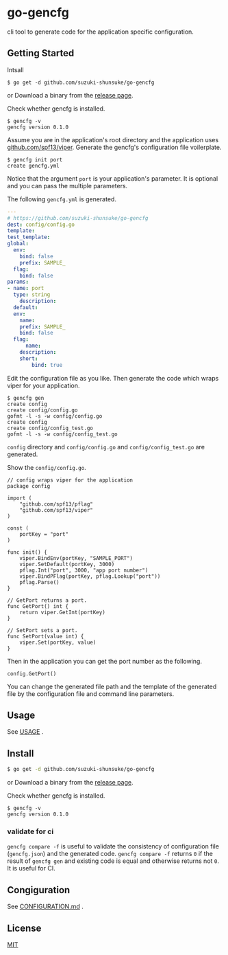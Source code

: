 # go-gencfg

cli tool to generate code for the application specific configuration.

## Getting Started

Intsall

```
$ go get -d github.com/suzuki-shunsuke/go-gencfg
```

or Download a binary from the [release page](https://github.com/suzuki-shunsuke/go-gencfg/releases).

Check whether gencfg is installed.

```
$ gencfg -v
gencfg version 0.1.0
```

Assume you are in the application's root directory and the application uses [github.com/spf13/viper](https://github.com/spf13/viper).
Generate the gencfg's configuration file voilerplate.

```
$ gencfg init port
create gencfg.yml
```

Notice that the argument `port` is your application's parameter. It is optional and you can pass the multiple parameters.

The following `gencfg.yml` is generated.

```yaml
---
# https://github.com/suzuki-shunsuke/go-gencfg
dest: config/config.go
template:
test_template:
global:
  env:
    bind: false
    prefix: SAMPLE_
  flag:
    bind: false
params:
- name: port
  type: string
	description:
  default:
  env:
    name:
    prefix: SAMPLE_
    bind: false
  flag:
	  name:
    description:
    short:
		bind: true
```

Edit the configuration file as you like.
Then generate the code which wraps viper for your application.

```
$ gencfg gen
create config
create config/config.go
gofmt -l -s -w config/config.go
create config
create config/config_test.go
gofmt -l -s -w config/config_test.go
```

`config` directory and `config/config.go` and `config/config_test.go` are generated.

Show the `config/config.go`.

```golang
// config wraps viper for the application
package config

import (
	"github.com/spf13/pflag"
	"github.com/spf13/viper"
)

const (
	portKey = "port"
)

func init() {
	viper.BindEnv(portKey, "SAMPLE_PORT")
	viper.SetDefault(portKey, 3000)
	pflag.Int("port", 3000, "app port number")
	viper.BindPFlag(portKey, pflag.Lookup("port"))
	pflag.Parse()
}

// GetPort returns a port.
func GetPort() int {
	return viper.GetInt(portKey)
}

// SetPort sets a port.
func SetPort(value int) {
	viper.Set(portKey, value)
}
```

Then in the application you can get the port number as the following.

```golang
config.GetPort()
```

You can change the generated file path and the template of the generated file by the configuration file and command line parameters.

## Usage

See [USAGE](docs/USAGE.md) .

## Install

```bash
$ go get -d github.com/suzuki-shunsuke/go-gencfg
```

or Download a binary from the [release page](https://github.com/suzuki-shunsuke/go-gencfg/releases).

Check whether gencfg is installed.

```
$ gencfg -v
gencfg version 0.1.0
```

### validate for ci

`gencfg compare -f` is useful to validate the consistency of configuration file (`gencfg.json`) and the generated code.
`gencfg compare -f` returns `0` if the result of `gencfg gen` and existing code is equal and otherwise returns not `0`.
It is useful for CI.

## Congiguration

See [CONFIGURATION.md](docs/CONFIGURATION.md) .

## License

[MIT](LICENSE)
